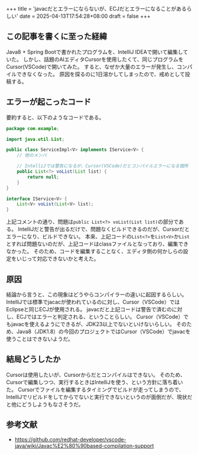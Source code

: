 +++
title = 'javacだとエラーにならないが、ECJだとエラーになることがあるらしい'
date = 2025-04-13T17:54:28+08:00
draft = false
+++

## この記事を書くに至った経緯

Java8 + Spring Bootで書かれたプログラムを、IntelliJ IDEAで開いて編集していた。
しかし、話題のAIエディタCursorを使用したくて、同じプログラムをCursor(VSCode)で開いてみた。
すると、なぜか大量のエラーが発生し、コンパイルできなくなった。
原因を探るのに1日溶かしてしまったので、戒めとして投稿する。

## エラーが起こったコード

要約すると、以下のようなコードである。

```java
package com.example;

import java.util.List;

public class ServiceImpl<V> implements IService<V> {
    // 他のメンバ

    // IntelliJでは警告になるが、Cursor(VSCode)だとコンパイルエラーになる個所
    public List<?> voList(List list) {
        return null;
    }
}

interface IService<V> {
    List<V> voList(List<V> list);
}
```

上記コメントの通り、問題は`public List<?> voList(List list)`の部分である。
IntelliJだと警告が出るだけで、問題なくビルドできるのだが、Cursorだとエラーになり、ビルドできない。
本来、上記コードの`List<?>`を`List<V>`か`List`とすれば問題ないのだが、上記コードはclassファイルとなっており、編集できなかった。
そのため、コードを編集することなく、エディタ側の何かしらの設定をいじって対応できないかと考えた。

## 原因

結論から言うと、この現象はどうやらコンパイラーの違いに起因するらしい。
IntelliJでは標準でjacacが使われているのに対し、Cursor（VSCode）ではEclipseと同じECJが使用される。
javacだと上記コードは警告で済むのに対し、ECJではエラーと判定される、ということらしい。
Cursor（VSCode）でもjavacを使えるようにできるが、JDK23以上でないといけないらしい。
そのため、Java8（JDK1.8）の今回のプロジェクトではCursor（VSCode）でjavacを使うことはできないようだ。

## 結局どうしたか

Cursorは使用したいが、Cursorからだとコンパイルはできない。
そのため、Cursorで編集しつつ、実行するときはIntelliJを使う、という方針に落ち着いた。
Cursorでファイルを編集するタイミングでビルドが走ってしまうので、IntelliJでリビルドをしてからでないと実行できないというのが面倒だが、現状だと他にどうしようもなさそうだ。

## 参考文献

- <https://github.com/redhat-developer/vscode-java/wiki/Javac%E2%80%90based-compilation-support>
